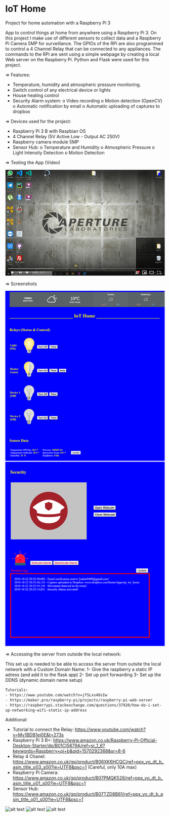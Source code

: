 # IoT Home
Project for home automation with a Raspberry Pi 3

App to control things at home from anywhere using a Raspberry Pi 3. On this project I make use of different sensors to collect data and a Raspberry Pi Camera 5MP for surveillance. The GPIOs of the RPi are also programmed to control a 4 Channel Relay that can be connected to any appliances. 
The commands to the RPi are sent using a simple webpage by creating a local Web server on the Raspberry Pi. Python and Flask were used for this project.

=> Features:
  -	Temperature, humidity and atmospheric pressure monitoring.
  -	Switch control of any electrical device or lights
  -	House heating control
  -	Security Alarm system:
      o	Video recording
      o	Motion detection (OpenCV)
      o	Automatic notification by email
      o	Automatic uploading of captures to dropbox

=> Devices used for the project:
  -	Raspberry Pi 3 B with Raspbian OS
  -	4 Channel Relay (5V Active Low - Output AC 250V)
  -	Raspberry camera module 5MP 
  -	Sensor Hub:
      o	Temperature and Humidity
      o	Atmospheric Pressure
      o	Light Intensity Detection
      o	Motion Detection


=> Testing the App (Video)

[![Watch the video](/app/static/screenshot_video.png?raw=true "Screenshot Video")](https://youtu.be/laLAe-Fh5wk)


=> Screenshots

![alt text](/app/static/screenshot1.png?raw=true "Screenshot 1")
![alt text](/app/static/screenshot3.png?raw=true "Screenshot 2")


=> Accessing the server from outside the local network:

  This set up is needed to be able to access the server from outsite the local network with a Custom Domain Name:
    1- Give the raspberry a static IP adress (and add it to the flask app)
    2- Set up port forwarding
    3- Set up the DDNS (dynamic domain name setup)

    Tutorials:
    - https://www.youtube.com/watch?v=jfSLxs40sIw
    - https://maker.pro/raspberry-pi/projects/raspberry-pi-web-server
    - https://raspberrypi.stackexchange.com/questions/37920/how-do-i-set-up-networking-wifi-static-ip-address


Additional:
  - Tutorial to connect the Relay:
  https://www.youtube.com/watch?v=My1BDB1ei0E&t=273s
  -	Raspberry Pi 3 B+: 
  https://www.amazon.co.uk/Raspberry-Pi-Official-Desktop-Starter/dp/B01CI5879A/ref=sr_1_6?keywords=Raspberry+pi+b&qid=1570292368&sr=8-6
  -	Relay 4 Chanel: 
  https://www.amazon.co.uk/gp/product/B06XK6HCQC/ref=ppx_yo_dt_b_asin_title_o03_s00?ie=UTF8&psc=1 (Careful, only 10A max)
  -	Raspberry Pi Camera: 
  https://www.amazon.co.uk/gp/product/B07PMQK528/ref=ppx_yo_dt_b_asin_title_o01_s00?ie=UTF8&psc=1
  -	Sensor Hub: 
  https://www.amazon.co.uk/gp/product/B07TZD8B61/ref=ppx_yo_dt_b_asin_title_o01_s00?ie=UTF8&psc=1


![alt text](/app/static/photo1.png?raw=true "photo 1")
![alt text](/app/static/photo2.png?raw=true "photo 2")
![alt text](/app/static/photo3.png?raw=true "photo 3")
